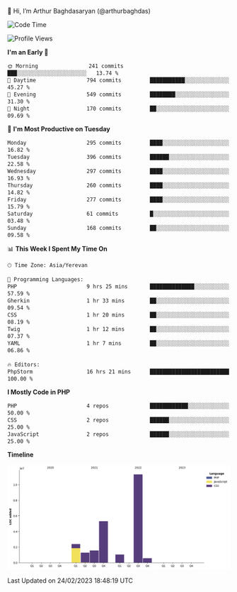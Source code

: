 👋 Hi, I’m Arthur Baghdasaryan (@arthurbaghdas)


<!--START_SECTION:waka-->
![Code Time](http://img.shields.io/badge/Code%20Time-488%20hrs%2039%20mins-blue)

![Profile Views](http://img.shields.io/badge/Profile%20Views-8-blue)

**I'm an Early 🐤** 

```text
🌞 Morning                241 commits         ███░░░░░░░░░░░░░░░░░░░░░░   13.74 % 
🌆 Daytime                794 commits         ███████████░░░░░░░░░░░░░░   45.27 % 
🌃 Evening                549 commits         ████████░░░░░░░░░░░░░░░░░   31.30 % 
🌙 Night                  170 commits         ██░░░░░░░░░░░░░░░░░░░░░░░   09.69 % 
```
📅 **I'm Most Productive on Tuesday** 

```text
Monday                   295 commits         ████░░░░░░░░░░░░░░░░░░░░░   16.82 % 
Tuesday                  396 commits         ██████░░░░░░░░░░░░░░░░░░░   22.58 % 
Wednesday                297 commits         ████░░░░░░░░░░░░░░░░░░░░░   16.93 % 
Thursday                 260 commits         ████░░░░░░░░░░░░░░░░░░░░░   14.82 % 
Friday                   277 commits         ████░░░░░░░░░░░░░░░░░░░░░   15.79 % 
Saturday                 61 commits          █░░░░░░░░░░░░░░░░░░░░░░░░   03.48 % 
Sunday                   168 commits         ██░░░░░░░░░░░░░░░░░░░░░░░   09.58 % 
```


📊 **This Week I Spent My Time On** 

```text
🕑︎ Time Zone: Asia/Yerevan

💬 Programming Languages: 
PHP                      9 hrs 25 mins       ██████████████░░░░░░░░░░░   57.59 % 
Gherkin                  1 hr 33 mins        ██░░░░░░░░░░░░░░░░░░░░░░░   09.54 % 
CSS                      1 hr 20 mins        ██░░░░░░░░░░░░░░░░░░░░░░░   08.19 % 
Twig                     1 hr 12 mins        ██░░░░░░░░░░░░░░░░░░░░░░░   07.37 % 
YAML                     1 hr 7 mins         ██░░░░░░░░░░░░░░░░░░░░░░░   06.86 % 

🔥 Editors: 
PhpStorm                 16 hrs 21 mins      █████████████████████████   100.00 % 
```

**I Mostly Code in PHP** 

```text
PHP                      4 repos             ████████████░░░░░░░░░░░░░   50.00 % 
CSS                      2 repos             ██████░░░░░░░░░░░░░░░░░░░   25.00 % 
JavaScript               2 repos             ██████░░░░░░░░░░░░░░░░░░░   25.00 % 
```



**Timeline**

![Lines of Code chart](https://raw.githubusercontent.com/arthurbaghdas/arthurbaghdas/main/assets/bar_graph.png)


 Last Updated on 24/02/2023 18:48:19 UTC
<!--END_SECTION:waka-->
